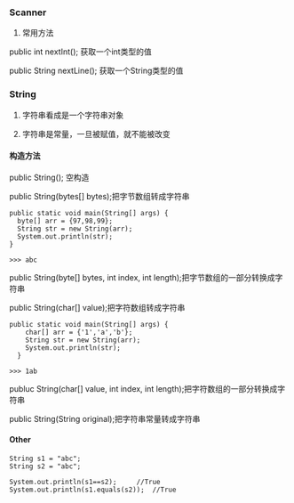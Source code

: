 ### Scanner

1. 常用方法

public int nextInt();     获取一个int类型的值

public String nextLine();  获取一个String类型的值

### String

1. 字符串看成是一个字符串对象

2. 字符串是常量，一旦被赋值，就不能被改变

#### 构造方法

public String();    空构造

public String(bytes[] bytes);把字节数组转成字符串
```
public static void main(String[] args) {
  byte[] arr = {97,98,99};
  String str = new String(arr);
  System.out.println(str);
}

>>> abc
```
public String(byte[] bytes, int index, int length);把字节数组的一部分转换成字符串

public String(char[] value);把字符数组转成字符串
```
public static void main(String[] args) {
    char[] arr = {'1','a','b'};
    String str = new String(arr);
    System.out.println(str);
  }

>>> 1ab
```
publuc String(char[] value, int index, int length);把字符数组的一部分转换成字符串

public String(String original);把字符串常量转成字符串

#### Other
```
String s1 = "abc";
String s2 = "abc";

System.out.println(s1==s2);     //True
System.out.println(s1.equals(s2));  //True
```
